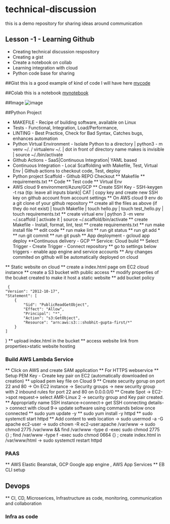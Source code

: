 # technical-discussion
this is a demo repository for sharing ideas around communication


## Lesson -1 - Learning Github

* Creating technical discussion respository
* Creating a gist
* Create a notebook on collab
* Learning integration with cloud
* Python code base for sharing

##Gist
 this is a good example of kind of code I will have here [mycode](https://gist.github.com/shobhitguptaInd/1362fef3564c7706034d033a70e137d5)

##Colab
this is a notebook [mynotebook](https://github.com/shobhitguptaInd/technical-discussion/blob/5662196e4e5de5b7aeca2511ad2ef64651b0d780/technicalDocs.ipynb)

##Image
![image](https://github.com/shobhitguptaInd/technical-discussion/assets/53973923/1497220b-bb2b-4431-ae63-d5a084a42e66)

##Python Project
* MAKEFILE - Recipe of building software, available on Linux
* Tests - Functional, Integration, Load/Performance, 
* LINTING - Best Practice, Check for Bad Syntax, Catches bugs, enhances automation
* Python Virtual Environment - Isolate Python to a directory | python3 - m venv ~/.<project-dir> / virtualenv ~/.<project-dir> | dot in front of directory name makes is invisible | source ~/.<project-dir>/bin/activate
* Github Actions - SaaS|Continuous Integration| YAML based
* Continuous Integration  - Local Scaffolding with Makefile, Test, Virtual Env | Github actions to checkout code, Test, deploy
* Python project Scaffold - Github REPO Checkout
  ** Makefile
  ** requirements.txt
  ** Code
  ** Test code
  ** Virtual Env
* AWS cloud 9 environment/Azure/GCP
  ** Create SSH Key - SSH-keygen -t rsa (tip: leave all inputs blank)| CAT <public key address> | copy key and create new SSH key on github account from account settings
  ** On AWS cloud 9 env do a git clone of your github repository
  ** create all the files as above (if they do not exist) | touch Makefile | touch hello.py | touch test_hello.py | touch requirements.txt
  ** create virtual env | python 3 -m venv ~/.scaffold | activate it | source ~/.scaffold/bin/activate
  ** create Makefile - Install, format, lint, test
  ** create requirements.txt
  ** run make install file
  ** edit code
  ** run make lint
  ** run git status
  ** run git add *
  ** run git commit
  ** run git push
  ** App deployment - gcloud app deploy
**Continuous delivery - GCP
  ** Service: Cloud build
  ** Select Trigger - Create Trigger - Connect repository
  ** go to settings below triggers - enable app engine and service accounts
  ** Any changes commited on github will be automatically deployed on cloud


** Static website on cloud
** create a index.html page om EC2 cloud instance
** create a S3 bucket with public access
** modify properties of the bcuket created to make it host a static website
** add bucket policy 

     {
    "Version": "2012-10-17",
    "Statement": [
        {
            "Sid": "PublicReadGetObject",
            "Effect": "Allow",
            "Principal": "*",
            "Action": "s3:GetObject",
            "Resource": "arn:aws:s3:::shobhit-gupta-first/*"
        }
    ]
}
** upload index.html in the bucket
** access website link from properties>static website hosting


### Build AWS Lambda Service
** Click on AWS and create SAM application
** For HTTPS webservice
 ** Setup PEM Key -  Create key pair on EC2 (automatically downloaded on creation)
 ** upload pem key file on Cloud 9
 ** Create security gorup on port 22 and 80 -> On EC2 instance -> Security groups -> new security group with 2 inbound rules for port 22 and 80 on 0.0.0.0/0
 ** Create Spot -> EC2->spot request-> select AMR-Linux 2 -> security group and Key pair created.
 ** Appropriatly name SSH instance->connect-> get SSH connecting details-> connect with cloud 9-> update software using commands below once connected
  ** sudo yum update -y  ** sudo yum install -y httpd  ** sudo systemctl start  httpd
 ** Add content to web location -> sudo usermod -a -G apache ec2-user -> sudo chown -R ec2-user:apache /var/www -> sudo chmod 2775  /var/www && find /var/www -type d -exec sudo chmod 2775 {}
\; find /var/www -type f -exec  sudo chmod 0664 {} \; create index.html in /var/www/html -> sudo systemctl restart  httpd


### PAAS
** AWS Elastic Beanstak, GCP Google app engine , AWS App Services
** EB CLI setup

## Devops
** CI, CD, Microserices, Infrastructure as code, monitoring, communication and collaboration

### Infra as code




  

  
  
